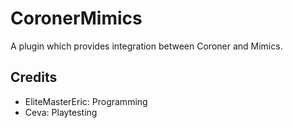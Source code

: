 # CoronerMimics

A plugin which provides integration between Coroner and Mimics.

## Credits
- EliteMasterEric: Programming
- Ceva: Playtesting
